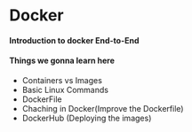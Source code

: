 # Docker
#### Introduction to docker End-to-End
#### Things we gonna learn here
- Containers vs Images
- Basic Linux Commands
- DockerFile
- Chaching in Docker(Improve the Dockerfile)
- DockerHub (Deploying the images)
